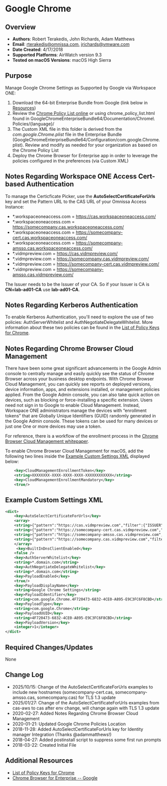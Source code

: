 # Google Chrome

## Overview

- **Authors**: Robert Terakedis, John Richards, Adam Matthews
- **Email**: rterakedis@omnissa.com, jrichards@vmware.com
- **Date Created**: 4/17/2018
- **Supported Platforms**: AirWatch version 9.3
- **Tested on macOS Versions**: macOS High Sierra

## Purpose
<!-- Summary Start -->
Manage Google Chrome Settings as Supported by Google via Workspace ONE:
<!-- Summary End -->
1) Download the 64-bit Enterprise Bundle from Google (link below in [Resources](#Additional-Resources))
2) Review the [Chrome Policy List online](https://cloud.google.com/docs/chrome-enterprise/policies) or using chrome_policy_list.html found in GoogleChromeEnterpriseBundle64/Documentation/Chrome\ Policies/{language}/
3) The Custom XML file in this folder is derived from the *com.google.Chrome.plist* file in the Enterprise Bundle (GoogleChromeEnterpriseBundle64/Configuration/com.google.Chrome.plist).  Review and modify as needed for your organization as based on the Chrome Policy List
4) Deploy the Chrome Browser for Enterprise app in order to leverage the policies configured in the preferences (via Custom XML)

## Notes Regarding Workspace ONE Access Cert-based Authentication

To manage the Certicficate Picker, use the **AutoSelectCertificateForUrls** key and set the Pattern URL to the CAS URL of your Omnissa Access Instance:

- *.workspaceoneaccess.com = <https://cas.workspaceoneaccess.com/>
- *.workspaceoneaccess.com = <https://somecompany.cas.workspaceoneaccess.com/>
- *.workspaceoneaccess.com = <https://somecompany-cert.cas.workspaceoneaccess.com/>
- *.workspaceoneaccess.com = <https://somecompany-amsso.cas.workspaceoneaccess.com/>
- *.vidmpreview.com = <https://cas.vidmpreview.com/>
- *.vidmpreview.com = <https://somecompany.cas.vidmpreview.com/>
- *.vidmpreview.com = <https://somecompany-cert.cas.vidmpreview.com/>
- *.vidmpreview.com = <https://somecompany-amsso.cas.vidmpreview.com/>

The Issuer needs to be the Issuer of your CA. So if your Issuer is CA is **CN=lab-ad01-CA** use **lab-ad01-CA**. 

## Notes Regarding Kerberos Authentication

To enable Kerberos Authentication, you'll need to explore the use of two policies:  AuthServerWhitelist and AuthNegotiateDelegateWhitelist.  More information about these two policies can be found in the [List of Policy Keys for Chrome](https://cloud.google.com/docs/chrome-enterprise/policies).

## Notes Regarding Chrome Browser Cloud Management

There have been some great significant advancements in the Google Admin console to centrally manage and easily quickly see the status of Chrome Browser across your business desktop endpoints.  With Chrome Browser Cloud Management, you can quickly see reports on deployed versions, device information, apps, and extensions installed, or management policies applied. From the Google Admin console, you can also take quick action on devices, such as blocking or force-installing a specific extension.  Users need not sign in to Google to enable Cloud Management. Instead, Workspace ONE administrators manage the devices with “enrollment tokens” that are Globally Unique Identifiers (GUID) randomly generated in the Google Admin console. These tokens can be used for many devices or just one One or more devices may use a token. 
 
For reference, there is a workflow of the enrollment process in the [Chrome Browser Cloud Management whitepaper](http://bit.ly/managebrowsers).

To enable Chrome Browser Cloud Management for macOS, add the following two lines inside the [Example Custom Settings XML](#Example-Custom-Settings-XML) displayed below:

```XML
    <key>CloudManagementEnrollmentToken</key>
    <string>XXXXXXXX-XXXX-XXXX-XXXX-XXXXXXXXXXXX</string>
    <key>CloudManagementEnrollmentMandatory</key>
    <true/>
```

## Example Custom Settings XML

```XML
<dict>
    <key>AutoSelectCertificateForUrls</key>
    <array>
    <string>{"pattern":"https://cas.vidmpreview.com","filter":{"ISSUER":{"CN":”TMApple"}}}</string>
    <string>{"pattern":"https://somecompany-cert.cas.vidmpreview.com","filter":{"ISSUER":{"CN":”TMApple"}}}</string>
    <string>{"pattern":"https://somecompany-amsso.cas.vidmpreview.com","filter":{"ISSUER":{"CN":”TMApple"}}}</string>
    <string>{"pattern":"https://somecompany.cas.vidmpreview.com","filter":{"ISSUER":{"CN":”TMApple"}}}</string>
    </array>
     <key>BuiltInDnsClientEnabled</key>
    <false />
    <key>AuthServerWhitelist</key>
    <string>*.domain.com</string>
    <key>AuthNegotiateDelegateWhitelist</key>
    <string>*.domain.com</string>
    <key>PayloadEnabled</key>
    <true/>
    <key>PayloadDisplayName</key>
    <string>Google Chrome Settings</string>
    <key>PayloadIdentifier</key>
    <string>com.google.Chrome.4F720473-6832-4CE0-A895-E9C3FC6F8CBD</string>
    <key>PayloadType</key>
    <string>com.google.Chrome</string>
    <key>PayloadUUID</key>
    <string>4F720473-6832-4CE0-A895-E9C3FC6F8CBD</string>
    <key>PayloadVersion</key>
    <integer>1</integer>
</dict>
```

## Required Changes/Updates

None

## Change Log

- 2025/10/15: Change of the AutoSelectCertificateForUrls examples to include new hostnames (somecompany-cert.cas, somecompany-amsso.cas, somecompany.cas) for TLS 1.3 update
- 2025/01/27: Change of the AutoSelectCertificateForUrls examples from cas-aws to cas after env change, will change again with TLS 1.3 update
- 2020-02-27: Added Notes Regarding Chrome Browser Cloud Management
- 2020-01-21: Updated Google Chrome Policies Location
- 2018-11-28: Added AutoSelectCertificateForUrls key for Identity manager Integration (Thanks @adammatthews!)
- 2018-04-27: Added postinstall script to suppress some first run prompts
- 2018-03-22: Created Initial File

## Additional Resources

- [List of Policy Keys for Chrome](https://cloud.google.com/docs/chrome-enterprise/policies)
- [Chrome Browser for Enterprise -- Google](https://enterprise.google.com/chrome/chrome-browser)
